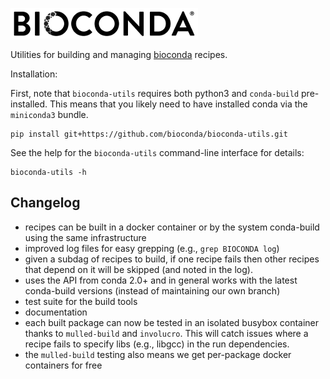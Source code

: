 ![](https://raw.githubusercontent.com/bioconda/bioconda-recipes/master/logo/bioconda_monochrome_small.png
 "Bioconda")

Utilities for building and managing
[bioconda](https://github.com/bioconda/bioconda-recipes) recipes.

Installation:

First, note that `bioconda-utils` requires both python3 and `conda-build` pre-installed.
This means that you likely need to have installed conda via the `miniconda3` bundle.

```
pip install git+https://github.com/bioconda/bioconda-utils.git
```

See the help for the `bioconda-utils` command-line interface for details:

```
bioconda-utils -h
```

## Changelog

- recipes can be built in a docker container or by the system conda-build using the same infrastructure
- improved log files for easy grepping (e.g., `grep BIOCONDA log`)
- given a subdag of recipes to build, if one recipe fails then other recipes
  that depend on it will be skipped (and noted in the log).
- uses the API from conda 2.0+ and in general works with the latest conda-build
  versions (instead of maintaining our own branch)
- test suite for the build tools
- documentation
- each built package can now be tested in an isolated busybox container thanks
  to `mulled-build` and `involucro`. This will catch issues where a recipe fails
  to specify libs (e.g., libgcc) in the run dependencies.
- the `mulled-build` testing also means we get per-package docker containers for free

